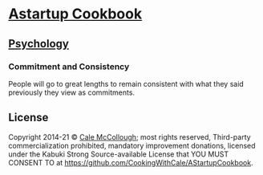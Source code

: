 # [Astartup Cookbook](../)

## [Psychology](./)

### Commitment and Consistency

People will go to great lengths to remain consistent with what they said previously they view as commitments.

## License

Copyright  2014-21 © [Cale McCollough](https://cookingwithcale.org); most rights reserved, Third-party commercialization prohibited, mandatory improvement donations, licensed under the Kabuki Strong Source-available License that YOU MUST CONSENT TO at <https://github.com/CookingWithCale/AStartupCookbook>.
